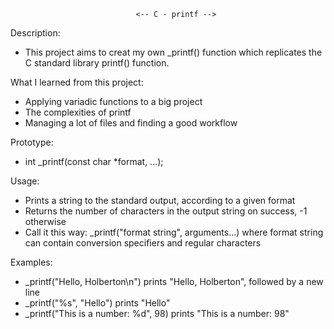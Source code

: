                                 <-- C - printf -->

Description:
* This project aims to creat my own _printf() function which replicates the C standard library printf() function.

What I learned from this project:
- Applying variadic functions to a big project
- The complexities of printf
- Managing a lot of files and finding a good workflow

Prototype:
* int _printf(const char *format, ...);

Usage:
- Prints a string to the standard output, according to a given format
- Returns the number of characters in the output string on success, -1 otherwise
- Call it this way: _printf("format string", arguments...) where format string can contain conversion specifiers and regular characters

Examples:
- _printf("Hello, Holberton\n") prints "Hello, Holberton", followed by a new line
- _printf("%s", "Hello") prints "Hello"
- _printf("This is a number: %d", 98) prints "This is a number: 98"
